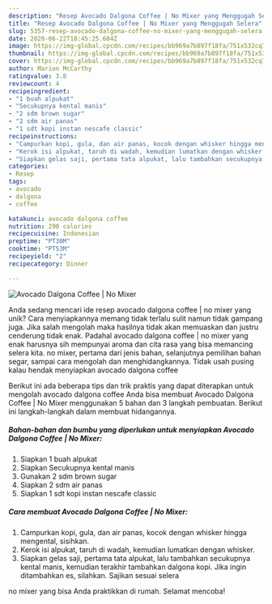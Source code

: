 ```yaml
---
description: "Resep Avocado Dalgona Coffee | No Mixer yang Menggugah Selera"
title: "Resep Avocado Dalgona Coffee | No Mixer yang Menggugah Selera"
slug: 5357-resep-avocado-dalgona-coffee-no-mixer-yang-menggugah-selera
date: 2020-06-22T18:45:25.684Z
image: https://img-global.cpcdn.com/recipes/bb969a7b897f18fa/751x532cq70/avocado-dalgona-coffee-no-mixer-foto-resep-utama.jpg
thumbnail: https://img-global.cpcdn.com/recipes/bb969a7b897f18fa/751x532cq70/avocado-dalgona-coffee-no-mixer-foto-resep-utama.jpg
cover: https://img-global.cpcdn.com/recipes/bb969a7b897f18fa/751x532cq70/avocado-dalgona-coffee-no-mixer-foto-resep-utama.jpg
author: Marion McCarthy
ratingvalue: 3.8
reviewcount: 4
recipeingredient:
- "1 buah alpukat"
- "Secukupnya kental manis"
- "2 sdm brown sugar"
- "2 sdm air panas"
- "1 sdt kopi instan nescafe classic"
recipeinstructions:
- "Campurkan kopi, gula, dan air panas, kocok dengan whisker hingga mengental, sisihkan."
- "Kerok isi alpukat, taruh di wadah, kemudian lumatkan dengan whisker."
- "Siapkan gelas saji, pertama tata alpukat, lalu tambahkan secukupnya kental manis, kemudian terakhir tambahkan dalgona kopi. Jika ingin ditambahkan es, silahkan. Sajikan sesuai selera"
categories:
- Resep
tags:
- avocado
- dalgona
- coffee

katakunci: avocado dalgona coffee 
nutrition: 290 calories
recipecuisine: Indonesian
preptime: "PT30M"
cooktime: "PT53M"
recipeyield: "2"
recipecategory: Dinner

---
```



![Avocado Dalgona Coffee | No Mixer](https://img-global.cpcdn.com/recipes/bb969a7b897f18fa/751x532cq70/avocado-dalgona-coffee-no-mixer-foto-resep-utama.jpg)

Anda sedang mencari ide resep avocado dalgona coffee | no mixer yang unik? Cara menyiapkannya memang tidak terlalu sulit namun tidak gampang juga. Jika salah mengolah maka hasilnya tidak akan memuaskan dan justru cenderung tidak enak. Padahal avocado dalgona coffee | no mixer yang enak harusnya sih mempunyai aroma dan cita rasa yang bisa memancing selera kita.
 no mixer, pertama dari jenis bahan, selanjutnya pemilihan bahan segar, sampai cara mengolah dan menghidangkannya. Tidak usah pusing kalau hendak menyiapkan avocado dalgona coffee 

Berikut ini ada beberapa tips dan trik praktis yang dapat diterapkan untuk mengolah avocado dalgona coffee  Anda bisa membuat Avocado Dalgona Coffee | No Mixer menggunakan 5 bahan dan 3 langkah pembuatan. Berikut ini langkah-langkah dalam membuat hidangannya.

<!--inarticleads1-->

##### Bahan-bahan dan bumbu yang diperlukan untuk menyiapkan Avocado Dalgona Coffee | No Mixer:

1. Siapkan 1 buah alpukat
1. Siapkan Secukupnya kental manis
1. Gunakan 2 sdm brown sugar
1. Siapkan 2 sdm air panas
1. Siapkan 1 sdt kopi instan nescafe classic




<!--inarticleads2-->

##### Cara membuat Avocado Dalgona Coffee | No Mixer:

1. Campurkan kopi, gula, dan air panas, kocok dengan whisker hingga mengental, sisihkan.
1. Kerok isi alpukat, taruh di wadah, kemudian lumatkan dengan whisker.
1. Siapkan gelas saji, pertama tata alpukat, lalu tambahkan secukupnya kental manis, kemudian terakhir tambahkan dalgona kopi. Jika ingin ditambahkan es, silahkan. Sajikan sesuai selera




 no mixer yang bisa Anda praktikkan di rumah. Selamat mencoba!
